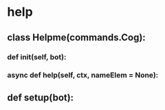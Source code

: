 # help 
## class Helpme(commands.Cog):

### def __init__(self, bot):

### async def help(self, ctx, nameElem = None):

## def setup(bot):

